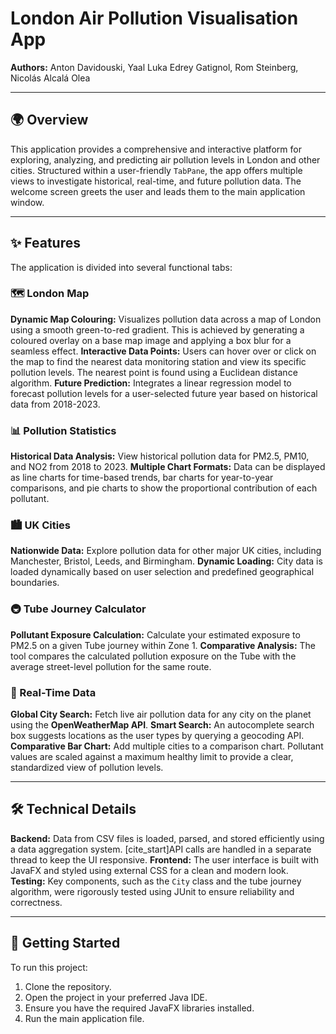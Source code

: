 # London Air Pollution Visualisation App

**Authors:** Anton Davidouski, Yaal Luka Edrey Gatignol, Rom Steinberg, Nicolás Alcalá Olea

---

## 🌍 Overview

This application provides a comprehensive and interactive platform for exploring, analyzing, and predicting air pollution levels in London and other cities. Structured within a user-friendly `TabPane`, the app offers multiple views to investigate historical, real-time, and future pollution data. The welcome screen greets the user and leads them to the main application window.

---

## ✨ Features

The application is divided into several functional tabs:

### 🗺️ London Map
**Dynamic Map Colouring:** Visualizes pollution data across a map of London using a smooth green-to-red gradient. This is achieved by generating a coloured overlay on a base map image and applying a box blur for a seamless effect.
**Interactive Data Points:** Users can hover over or click on the map to find the nearest data monitoring station and view its specific pollution levels. The nearest point is found using a Euclidean distance algorithm.
**Future Prediction:** Integrates a linear regression model to forecast pollution levels for a user-selected future year based on historical data from 2018-2023.

### 📊 Pollution Statistics
**Historical Data Analysis:** View historical pollution data for PM2.5, PM10, and NO2 from 2018 to 2023.
**Multiple Chart Formats:** Data can be displayed as line charts for time-based trends, bar charts for year-to-year comparisons, and pie charts to show the proportional contribution of each pollutant.

### 🏙️ UK Cities
**Nationwide Data:** Explore pollution data for other major UK cities, including Manchester, Bristol, Leeds, and Birmingham.
**Dynamic Loading:** City data is loaded dynamically based on user selection and predefined geographical boundaries.

### 🚇 Tube Journey Calculator
**Pollutant Exposure Calculation:** Calculate your estimated exposure to PM2.5 on a given Tube journey within Zone 1.
**Comparative Analysis:** The tool compares the calculated pollution exposure on the Tube with the average street-level pollution for the same route.

### 📡 Real-Time Data
**Global City Search:** Fetch live air pollution data for any city on the planet using the **OpenWeatherMap API**.
**Smart Search:** An autocomplete search box suggests locations as the user types by querying a geocoding API.
**Comparative Bar Chart:** Add multiple cities to a comparison chart. Pollutant values are scaled against a maximum healthy limit to provide a clear, standardized view of pollution levels.

---

## 🛠️ Technical Details

**Backend:** Data from CSV files is loaded, parsed, and stored efficiently using a data aggregation system. [cite_start]API calls are handled in a separate thread to keep the UI responsive.
**Frontend:** The user interface is built with JavaFX and styled using external CSS for a clean and modern look.
**Testing:** Key components, such as the `City` class and the tube journey algorithm, were rigorously tested using JUnit to ensure reliability and correctness.

---

## 🚀 Getting Started

To run this project:

1.  Clone the repository.
2.  Open the project in your preferred Java IDE.
3.  Ensure you have the required JavaFX libraries installed.
4.  Run the main application file.
